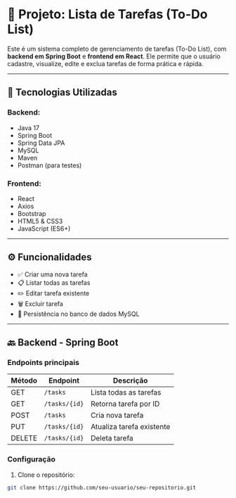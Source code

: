# 📝 Projeto: Lista de Tarefas (To-Do List)

Este é um sistema completo de gerenciamento de tarefas (To-Do List), com **backend em Spring Boot** e **frontend em React**. Ele permite que o usuário cadastre, visualize, edite e exclua tarefas de forma prática e rápida.

---

## 🔧 Tecnologias Utilizadas

### Backend:
- Java 17  
- Spring Boot  
- Spring Data JPA  
- MySQL  
- Maven  
- Postman (para testes)

### Frontend:
- React  
- Axios  
- Bootstrap  
- HTML5 & CSS3  
- JavaScript (ES6+)

---

## ⚙️ Funcionalidades

- ✅ Criar uma nova tarefa  
- 📋 Listar todas as tarefas  
- ✏️ Editar tarefa existente  
- 🗑️ Excluir tarefa  
- 💾 Persistência no banco de dados MySQL  

---

## 🔙 Backend - Spring Boot

### Endpoints principais

| Método | Endpoint          | Descrição                     |
|--------|-------------------|-------------------------------|
| GET    | `/tasks`          | Lista todas as tarefas        |
| GET    | `/tasks/{id}`     | Retorna tarefa por ID         |
| POST   | `/tasks`          | Cria nova tarefa              |
| PUT    | `/tasks/{id}`     | Atualiza tarefa existente     |
| DELETE | `/tasks/{id}`     | Deleta tarefa                 |

### Configuração

1. Clone o repositório:
```bash
git clone https://github.com/seu-usuario/seu-repositorio.git
